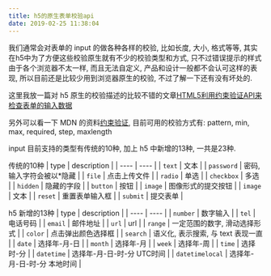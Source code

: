 ```yaml
---
title: h5的原生表单校验api
date: 2019-02-25 11:38:04
---
```


我们通常会对表单的 input 的做各种各样的校验, 比如长度, 大小, 格式等等, 其实在h5中为了方便这些校验原生就有不少的校验类型和方式, 只不过错误提示的样式由于各个浏览器不太一样, 而且无法自定义, 产品和设计一般都不会认可这样的表现, 所以目前还是比较少用到浏览器原生的校验, 不过了解一下还有没有坏处的.
<!-- more -->

这里我放一篇对 h5 原生的校验描述的比较不错的文章[HTML5利用约束验证API来检查表单的输入数据](http://www.imooc.com/article/15355)

另外可以看一下 MDN 的资料[约束验证](https://developer.mozilla.org/zh-CN/docs/Web/Guide/HTML/HTML5/Constraint_validation), 目前可用的校验方式有: pattern, min, max, required, step, maxlength

input 目前支持的类型有传统的10种, 加上 h5 中新增的13种, 一共是23种.

传统的10种
| type | description |
| ---- | ---- |
| `text` | 文本 |
| `password` | 密码, 输入字符会被以*隐藏 |
| `file` | 点击上传文件 |
| `radio` | 单选 |
| `checkbox` | 多选 |
| `hidden` | 隐藏的字段 |
| `button` | 按钮 |
| `image` | 图像形式的提交按钮 |
| `image` | 文本 |
| `reset` | 重置表单输入框 |
| `submit` | 提交表单 |

h5 新增的13种
| type | description |
| ---- | ---- |
| `number` | 数字输入 |
| `tel` | 电话号码 |
| `email` | 邮件地址 |
| `url` | url |
| `range` | 一定范围的数字, 滑动选择形式 |
| `color` | 点击弹出颜色选择框 |
| `search` | 语义化, 表示搜索, 与 text 表现一直 |
| `date` | 选择年-月-日 |
| `month` | 选择年-月 |
| `week` | 选择年-周 |
| `time` | 选择时-分 |
| `datetime` | 选择年-月-日-时-分 UTC时间 |
| `datetimelocal` | 选择年-月-日-时-分 本地时间 |
